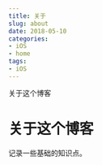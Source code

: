 ```yaml
---
title: 关于
slug: about
date: 2018-05-10
categories:
- iOS
- home
tags:
- iOS
---
```


关于这个博客
<!--more-->
# 关于这个博客

记录一些基础的知识点。

